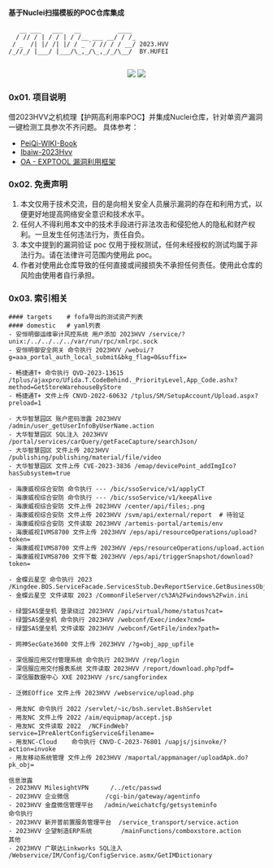 <h4>基于Nuclei扫描模板的POC仓库集成</h4>

```
   __ ___   ___   __          ____ 
  / // / | / / | / /__ ___ __/ / /_
 / _  /| |/ /| |/ / _ `/ // / / __/ 2023.HVV
/_//_/ |___/ |___/\_,_/\_,_/_/\__/  BY.HUFEI
                                   
```

<p align="center">
<a href="https://opensource.org/licenses/MIT"><img src="https://img.shields.io/badge/license-MIT-_red.svg"></a>
<a href="https://github.com/asaotomo/fofamap/issues"><img src="https://img.shields.io/badge/contributions-welcome-brightgreen.svg?style=flat"></a>
</p>

### 0x01. 项目说明
借2023HVV之机梳理【护网高利用率POC】并集成Nuclei仓库，针对单资产漏洞一键检测工具参次不齐问题。
具体参考：
- [PeiQi-WIKI-Book](https://github.com/PeiQi0/PeiQi-WIKI-Book)
- [Ibaiw-2023Hvv](https://github.com/ibaiw/2023Hvv)
- [OA - EXPTOOL 漏洞利用框架](https://github.com/LittleBear4/OA-EXPTOOL)


### 0x02. 免责声明
1. 本文仅用于技术交流，目的是向相关安全人员展示漏洞的存在和利用方式，以便更好地提高网络安全意识和技术水平。
2. 任何人不得利用本文中的技术手段进行非法攻击和侵犯他人的隐私和财产权利。一旦发生任何违法行为，责任自负。
3. 本文中提到的漏洞验证 poc 仅用于授权测试，任何未经授权的测试均属于非法行为。请在法律许可范围内使用此 poc。
4. 作者对使用此仓库导致的任何直接或间接损失不承担任何责任。使用此仓库的风险由使用者自行承担。

### 0x03. 索引相关
```
#### targets    # fofa导出的测试资产列表
#### domestic   # yaml列表
- 安恒明御运维审计风控系统 用户添加 2023HVV /service/?unix:/../../../../var/run/rpc/xmlrpc.sock
- 安恒明御安全网关 命令执行 2023HVV /webui/?g=aaa_portal_auth_local_submit&bkg_flag=0&suffix=

- 畅捷通T+ 命令执行 QVD-2023-13615 /tplus/ajaxpro/Ufida.T.CodeBehind._PriorityLevel,App_Code.ashx?method=GetStoreWarehouseByStore
- 畅捷通T+ 文件上传 CNVD-2022-60632 /tplus/SM/SetupAccount/Upload.aspx?preload=1

- 大华智慧园区 账户密码泄露 2023HVV /admin/user_getUserInfoByUserName.action
- 大华智慧园区 SQL注入 2023HVV /portal/services/carQuery/getFaceCapture/searchJson/
- 大华智慧园区 文件上传 2023HVV /publishing/publishing/material/file/video
- 大华智慧园区 文件上传 CVE-2023-3836 /emap/devicePoint_addImgIco?hasSubsystem=true

- 海康威视综合安防 命令执行 --- /bic/ssoService/v1/applyCT
- 海康威视综合安防 命令执行 --- /bic/ssoService/v1/keepAlive
- 海康威视综合安防 文件上传 2023HVV /center/api/files;.png
- 海康威视综合安防 文件上传 2023HVV /svm/api/external/report  # 待验证
- 海康威视综合安防 文件读取 2023HVV /artemis-portal/artemis/env
- 海康威视IVMS8700 文件上传 2023HVV /eps/api/resourceOperations/upload?token=
- 海康威视IVMS8700 文件上传 2023HVV /eps/resourceOperations/upload.action
- 海康威视IVMS8700 文件下载 2023HVV /eps/api/triggerSnapshot/download?token=

- 金蝶云星空 命令执行 2023 /Kingdee.BOS.ServiceFacade.ServicesStub.DevReportService.GetBusinessObjectData.common.kdsvc
- 金蝶云星空 文件读取 2023 /CommonFileServer/c%3A%2Fwindows%2Fwin.ini

- 绿盟SAS堡垒机 登录绕过 2023HVV /api/virtual/home/status?cat=
- 绿盟SAS堡垒机 命令执行 2023HVV /webconf/Exec/index?cmd=
- 绿盟SAS堡垒机 文件读取 2023HVV /webconf/GetFile/index?path=

- 网神SecGate3600 文件上传 2023HVV /?g=obj_app_upfile

- 深信服应用交付管理系统 命令执行 2023HVV /rep/login
- 深信服应用交付报表系统 文件读取 2023HVV /report/download.php?pdf=
- 深信服数据中心 XXE 2023HVV /src/sangforindex

- 泛微EOffice 文件上传 2023HVV /webservice/upload.php

- 用友NC 命令执行 2022 /servlet/~ic/bsh.servlet.BshServlet
- 用友NC 文件上传 2022 /aim/equipmap/accept.jsp
- 用友NC 文件读取 2022  /NCFindWeb?service=IPreAlertConfigService&filename=
- 用友NC-Cloud    命令执行 CNVD-C-2023-76801 /uapjs/jsinvoke/?action=invoke
- 用友移动系统管理 文件上传 2023HVV /maportal/appmanager/uploadApk.do?pk_obj=

信息泄露
- 2023HVV MilesightVPN      /../etc/passwd
- 2023HVV 企业微信          /cgi-bin/gateway/agentinfo
- 2023HVV 金盘微信管理平台   /admin/weichatcfg/getsysteminfo
命令执行
- 2023HVV 新开普前置服务管理平台  /service_transport/service.action
- 2023HVV 企望制造ERP系统        /mainFunctions/comboxstore.action
其他
- 2023HVV 广联达Linkworks SQL注入     /Webservice/IM/Config/ConfigService.asmx/GetIMDictionary
```
